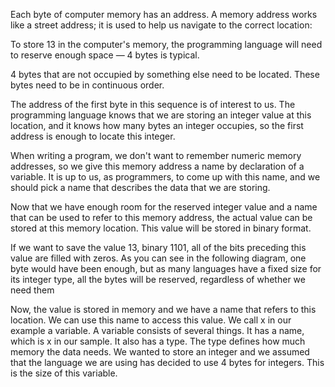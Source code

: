 Each byte of computer memory has an address. A memory address works like a street address; it is used to help us navigate to the correct location:

To store 13 in the computer's memory, the programming language will need to reserve enough space — 4 bytes is typical.

4 bytes that are not occupied by something else need to be located. These
bytes need to be in continuous order.

The address of the first byte in this sequence is of interest to us. The programming language knows that we are storing an integer value at this location, and it knows how many bytes an integer occupies, so the first address is enough to locate this integer.

When writing a program, we don't want to remember numeric memory addresses, so we give this memory address a name by declaration of a variable. It is up to us, as programmers, to come up with this name, and we should pick a name that describes the data that we are storing.

Now that we have enough room for the reserved integer value and a name that can be used to refer to this memory address, the actual value can be stored at this memory location. This value will be stored in binary format.

If we want to save the value 13, binary 1101, all of the bits preceding this value are filled with zeros. As you can see in the following diagram, one byte would have been enough, but as many languages have a fixed size for its integer type, all the bytes will be reserved, regardless of whether we need them

Now, the value is stored in memory and we have a name that refers to this location. We can use this name to access this value. We call x in our example a variable. A variable consists of several things. It has a name, which is x in our sample. It also has a type. The type defines how much memory the data needs. We wanted to store an integer and we assumed that the language we are using has decided to use 4 bytes for integers. This is the size of this variable.
